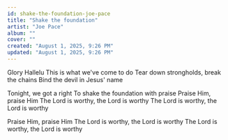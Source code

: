 ```yaml
---
id: shake-the-foundation-joe-pace
title: "Shake the foundation"
artist: "Joe Pace"
album: ""
cover: ""
created: "August 1, 2025, 9:26 PM"
updated: "August 1, 2025, 9:26 PM"
---
```


Glory Hallelu
This is what we've come to do
Tear down strongholds, break the chains
Bind the devil in Jesus' name

Tonight, we got a right
To shake the foundation with praise
Praise Him, praise Him
The Lord is worthy, the Lord is worthy
The Lord is worthy, the Lord is worthy

Praise Him, praise Him
The Lord is worthy, the Lord is worthy
The Lord is worthy, the Lord is worthy